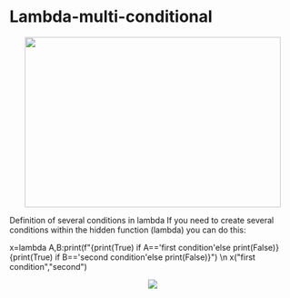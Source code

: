 # Lambda-multi-conditional
<p align= "center"><img src="http://s16.picofile.com/file/8411888634/Python_Lambda_1280x720.png" width="450px" height="300px">
  
  
Definition of several conditions in lambda
If you need to create several conditions within the hidden function (lambda) you can do this:

x=lambda A,B:print(f"{print(True) if A=='first condition'else print(False)} {print(True) if B=='second condition'else print(False)}")  \n
x("first condition","second")

<p align= "center"><img src="http://s16.picofile.com/file/8411890300/lambda_output.png">
